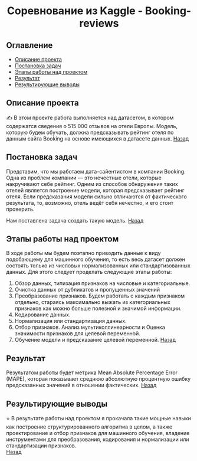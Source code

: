 # <center> Соревнование из Kaggle - Booking-reviews
## Оглавление
- [Описание проекта](#описание-проекта)
- [Постановка задач](#постановка-задач)
- [Этапы работы над проектом](#этапы-работы-над-проектом)
- [Результат](#результат)
- [Результирующие выводы](#результирующие-выводы)

## Описание проекта
✍ В этом проекте работа выполняется над  датасетом, в котором содержатся сведения о 515 000 отзывов на отели Европы. Модель, которую будем обучать, должна предсказывать рейтинг отеля по данным сайта Booking на основе имеющихся в датасете данных. 
[Назад](#оглавление)



## Постановка задач
Представим, что мы работаем дата-сайентистом в компании Booking. Одна из проблем компании — это нечестные отели, которые накручивают себе рейтинг. Одним из способов обнаружения таких отелей является построение модели, которая предсказывает рейтинг отеля. Если предсказания модели сильно отличаются от фактического результата, то, возможно, отель ведёт себя нечестно, и его стоит проверить.

Нам поставлена задача создать такую модель.
[Назад](#оглавление)



## Этапы работы над проектом
В ходе работы мы будем поэтапно приводить данные к виду подобающему для машинного обучения, то есть весь датасет должен состоять только из числовых нормализованных или стандартизованных данных. Для этого следует проделать следующие этапы работы:

1. Обзор данных, типизация признаков на числовые и категориальные.
2. Очистка данных от дубликатов и пропущенных значений
3. Преобразование признаков. Будем работать с каждым признаком отдельно, стараясь максимально выжать из категориальных признаков как можно больше полезной и значимой информации.
4. Кодирование данных.
5. Нормализация или стандартизация данных.
6. Отбор признаков. Анализ мультиколлинеарности и Оценка значимости признаков для целевой переменной.
7. Обучение модели и предсказание целевой переменной.
[Назад](#оглавление)



## Результат

Результатом работы будет метрика Mean Absolute Percentage Error (MAPE), которая показывает среднюю абсолютную процентную ошибку предсказанных значений в отношении фактических.
[Назад](#оглавление)



## Результирующие выводы

⭐ В результате работы над проектом я прокачала такие мощные навыки как построение структурированного алгоритма в целом, а также проектирование и отбор признаков для машинного обучения,  владение  инструментами для преобразования, кодирования и нормализации или стандартизации признаков.   
[Назад](#оглавление)





